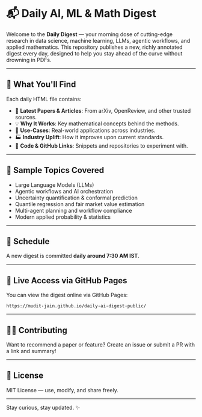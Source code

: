 # 📬 Daily AI, ML & Math Digest

Welcome to the **Daily Digest** — your morning dose of cutting-edge research in data science, machine learning, LLMs, agentic workflows, and applied mathematics. This repository publishes a new, richly annotated digest every day, designed to help you stay ahead of the curve without drowning in PDFs.

---

## 📌 What You'll Find

Each daily HTML file contains:

- 🔬 **Latest Papers & Articles**: From arXiv, OpenReview, and other trusted sources.
- 💡 **Why It Works**: Key mathematical concepts behind the methods.
- 🧠 **Use-Cases**: Real-world applications across industries.
- 🏭 **Industry Uplift**: How it improves upon current standards.
- 🧰 **Code & GitHub Links**: Snippets and repositories to experiment with.

---

## 🚀 Sample Topics Covered
- Large Language Models (LLMs)
- Agentic workflows and AI orchestration
- Uncertainty quantification & conformal prediction
- Quantile regression and fair market value estimation
- Multi-agent planning and workflow compliance
- Modern applied probability & statistics

---

## 📅 Schedule
A new digest is committed **daily around 7:30 AM IST**.

---

## 🔗 Live Access via GitHub Pages
You can view the digest online via GitHub Pages:
```
https://mudit-jain.github.io/daily-ai-digest-public/
```

---

## 🧑‍💻 Contributing
Want to recommend a paper or feature? Create an issue or submit a PR with a link and summary!

---

## 📜 License
MIT License — use, modify, and share freely.

---

Stay curious, stay updated. ✨
